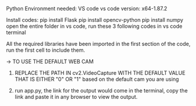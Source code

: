 Python Environment needed: VS code
vs code version: x64-1.87.2

Install codes:
pip install Flask
pip install opencv-python
pip install numpy
open the entire folder in vs code, run these 3 following codes in vs code terminal

All the required libraries have been imported in the first section of the code, run the first cell to include them.

-> TO USE THE DEFAULT WEB CAM 

1. REPLACE THE PATH IN cv2.VideoCapture WITH THE DEFAULT VALUE THAT IS EITHER "0" OR "1" based on the default cam you are using

2. run app.py, the link for the output would come in the terminal, copy the link and paste it in any browser to view the output.

